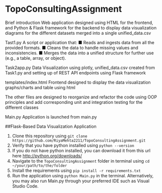 # TopoConsultingAssignment
Brief introduction
Web application designed using HTML for the frontend, and Python & Flask framework for the backend to display data visualization diagrams for the different datasets merged into a single unified_data.csv

Tast1.py
A script or application that:
■ Reads and ingests data from all the provided formats.
■ Cleans the data to handle missing values and inconsistencies.
■ Merges the data into a unified structure for further use (e.g., a table, array, or object).

Task2app.py
Data Visualization using plotly, unified_data.csv created from Task1.py and setting up of REST API endpoints using Flask framework

templates/index.html
Frontend designed to display the data visualization graphs/charts and table using html

The other files are designed to reorganize and refactor the code using OOP principles and add corresponding unit and integration testing
for the different classes

Main.py
Application is launched from main.py

##Flask-Based Data Visualization Application
1. Clone this repository using `git clone https://github.com/RiyaMehta2211/TopoConsultingAssignment.git`
2. Verify that you have python installed using `python --version`
3. If you do not have python installed, you can download it from this url here http://python.org/downloads/
4. Navigate to the `TopoConsultingAssignment` folder in terminal using `cd ~/your/path/to/the/folder`
5. Install the requirements using `pip install -r requirements.txt`
6. Run the application using `python Main.py` in the terminal. Alternatively, you may also run Main.py through your preferred
IDE such as Visual Studio Code.